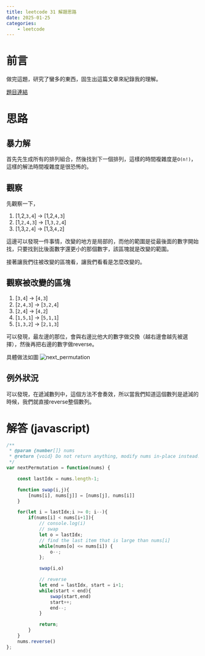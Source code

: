 ```yaml
---
title: leetcode 31 解題思路
date: 2025-01-25
categories:
    - leetcode
---
```


# 前言

做完這題，研究了蠻多的東西，固生出這篇文章來紀錄我的理解。

[題目連結](https://leetcode.com/problems/next-permutation/)

# 思路

## 暴力解
首先先生成所有的排列組合，然後找到下一個排列，這樣的時間複雜度是`O(n!)`，這樣的解法時間複雜度是很恐怖的。

## 觀察

先觀察一下，

1. [1,2,`3,4`] -> [1,2,`4,3`]
2. [1,`2,4,3`] -> [1,`3,2,4`]
3. [1,3,`2,4`] -> [1,3,`4,2`]

這邊可以發現一件事情，改變的地方是局部的，而他的範圍是從最後面的數字開始找，只要找到比後面數字還更小的那個數字，該區塊就是改變的範圍。

接著讓我們往被改變的區塊看，讓我們看看是怎麼改變的。

## 觀察被改變的區塊

1. [`3,4`] -> [`4,3`]
2. [`2,4,3`] -> [`3,2,4`]
3. [`2,4`] -> [`4,2`]
4. [`1,5,1`] -> [`5,1,1`]
5. [`1,3,2`] -> [`2,1,3`]

可以發現，最左邊的那位，會與右邊比他大的數字做交換（越右邊會越先被選擇），然後再把右邊的數字做reverse。

具體做法如圖
![next_permutation](https://r2.bntw.dev/next_permutation/leetcode.jpeg)

## 例外狀況

可以發現，在遞減數列中，這個方法不會奏效，所以當我們知道這個數列是遞減的時候，我們就直接reverse整個數列。

# 解答 (javascript)
```javascript
/**
 * @param {number[]} nums
 * @return {void} Do not return anything, modify nums in-place instead.
 */
var nextPermutation = function(nums) {

    const lastIdx = nums.length-1;

    function swap(i,j){
        [nums[i], nums[j]] = [nums[j], nums[i]]
    }

    for(let i = lastIdx;i >= 0; i--){
        if(nums[i] < nums[i+1]){
            // console.log(i)
            // swap
            let o = lastIdx;
            // find the last item that is large than nums[i]
            while(nums[o] <= nums[i]) {
                o--;
            };

            swap(i,o) 

            // reverse
            let end = lastIdx, start = i+1;
            while(start < end){
                swap(start,end)
                start++;
                end--;
            }

            return;
        }
    }
    nums.reverse()
};

```

